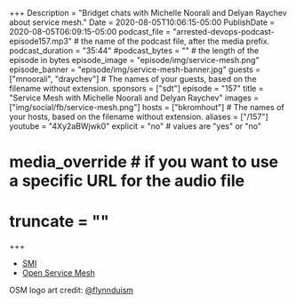 +++
Description = "Bridget chats with Michelle Noorali and Delyan Raychev about service mesh."
Date = 2020-08-05T10:06:15-05:00
PublishDate = 2020-08-05T06:09:15-05:00
podcast_file = "arrested-devops-podcast-episode157.mp3" # the name of the podcast file, after the media prefix.
podcast_duration = "35:44"
#podcast_bytes = "" # the length of the episode in bytes
episode_image = "episode/img/service-mesh.png"
episode_banner = "episode/img/service-mesh-banner.jpg"
guests = ["mnoorali", "draychev"] # The names of your guests, based on the filename without extension.
sponsors = ["sdt"]
episode = "157"
title = "Service Mesh with Michelle Noorali and Delyan Raychev"
images = ["img/social/fb/service-mesh.png"]
hosts = ["bkromhout"] # The names of your hosts, based on the filename without extension.
aliases = ["/157"]
youtube = "4Xy2aBWjwk0"
explicit = "no" # values are "yes" or "no"
# media_override # if you want to use a specific URL for the audio file
# truncate = ""
+++


- [SMI](https://smi-spec.io)
- [Open Service Mesh](https://openservicemesh.io)


OSM logo art credit: [@flynnduism](https://twitter.com/flynnduism)


